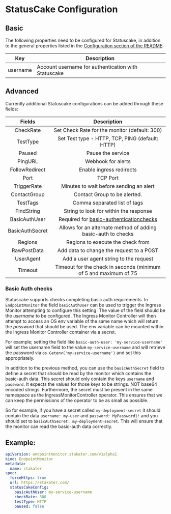 # StatusCake Configuration

## Basic
The following properties need to be configured for Statuscake, in addition to the general properties listed
 in the [Configuration section of the README](../README.md#configuration):

| Key      | Description                                         |
|----------|-----------------------------------------------------|
| username | Account username for authentication with Statuscake |

## Advanced

Currently additional Statuscake configurations can be added through these fields:

| Fields          | Description                                                     |
|:---------------:|:---------------------------------------------------------------:|
| CheckRate       | Set Check Rate for the monitor (default: 300)                   |
| TestType        | Set Test type - HTTP, TCP, PING (default: HTTP)                 |
| Paused          | Pause the service                                               |
| PingURL         | Webhook for alerts                                              |
| FollowRedirect  | Enable ingress redirects                                        |
| Port            | TCP Port                                                        |
| TriggerRate     | Minutes to wait before sending an alert                         |
| ContactGroup    | Contact Group to be alerted.                                    |
| TestTags        | Comma separated list of tags                                    |
| FindString      | String to look for within the response                          |
| BasicAuthUser   | Required for [basic-authenticationchecks](#basic-auth-checks)   |
| BasicAuthSecret | Allows for an alternate method of adding basic-auth to checks   |
| Regions         | Regions to execute the check from                               |
| RawPostData     | Add data to change the request to a POST                        |
| UserAgent       | Add a user agent string to the request                          |
| Timeout         | Timeout for the check in seconds (minimum of 5 and maximum of 75|


### Basic Auth checks

Statuscake supports checks completing basic auth requirements. In `EndpointMonitor` the field `basicAuthUser` can be used to trigger the Ingress Monitor attempting to configure this setting. The value of the field should be the *username* to be configured. The Ingress Monitor Controller will then attempt to access an OS env variable of the same name which will return the *password* that should be used. The env variable can be mounted within the Ingress Monitor Controller container via a secret.

For example; setting the field like `basic-auth-user: 'my-service-username'` will set the username field to the value `my-service-username` and will retrieve the password via `os.Getenv('my-service-username')` and set this appropriately.

In addition to the previous method, you can use the `basicAuthSecret` field to define a secret that should be read by the monitor which contains the basic-auth data. This secret should only contain the keys `username` and `password`. It expects the values for those keys to be strings. NOT base64 encoded strings. Furthermore, the secret must be present in the same namespace as the IngressMonitorController operator. This ensures that we can keep the permissions of the operator to be as small as possible.

So for example, if you have a secret called `my-deployment-secret` it should contain the data `username: my-user` and `password: MyPassword1!` and you should set to `basicAuthSecret: my-deployment-secret`. This will ensure that the monitor can read the basic-auth data correctly.

## Example:

```yaml
apiVersion: endpointmonitor.stakater.com/v1alpha1
kind: EndpointMonitor
metadata:
  name: stakater
spec:
  forceHttps: true
  url: https://stakater.com/
  statusCakeConfig:
    basicAuthUser: my-service-username
    checkRate: 300
    testType: HTTP
    paused: false
```
